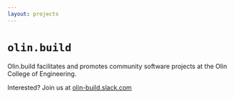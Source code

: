 ```yaml
---
layout: projects
---
```


# `olin.build`

Olin.build facilitates and promotes community software projects at the Olin
College of Engineering.

Interested? Join us at [olin-build.slack.com](http://olin-build.slack.com)
